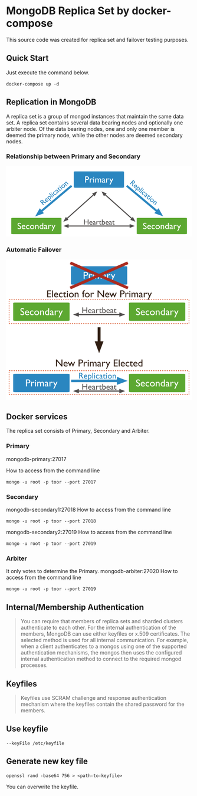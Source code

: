 # MongoDB Replica Set by docker-compose

This source code was created for replica set and failover testing purposes.

## Quick Start
Just execute the command below.
```
docker-compose up -d
```

## Replication in MongoDB
A replica set is a group of mongod instances that maintain the same data set. A replica set contains several data bearing nodes and optionally one arbiter node. Of the data bearing nodes, one and only one member is deemed the primary node, while the other nodes are deemed secondary nodes.

### Relationship between Primary and Secondary
![Relationship between Primary and Secondary](./docs/images/replica-set-primary-with-two-secondaries.bakedsvg.png)

### Automatic Failover
![Automatic Failover](./docs/images/replica-set-trigger-election.bakedsvg.png)

## Docker services
The replica set consists of Primary, Secondary and Arbiter.

### Primary
mongodb-primary:27017

How to access from the command line
```
mongo -u root -p toor --port 27017
```
### Secondary
mongodb-secondary1:27018
How to access from the command line
```
mongo -u root -p toor --port 27018
```

mongodb-secondary2:27019
How to access from the command line
```
mongo -u root -p toor --port 27019
```

### Arbiter
It only votes to determine the Primary.
mongodb-arbiter:27020
How to access from the command line
```
mongo -u root -p toor --port 27019
```

## Internal/Membership Authentication
>You can require that members of replica sets and sharded clusters authenticate to each other. For the internal authentication of the members, MongoDB can use either keyfiles or x.509 certificates.
The selected method is used for all internal communication. For example, when a client authenticates to a mongos using one of the supported authentication mechanisms, the mongos then uses the configured internal authentication method to connect to the required mongod processes.


## Keyfiles
>Keyfiles use SCRAM challenge and response authentication mechanism where the keyfiles contain the shared password for the members.

## Use keyfile
```
--keyFile /etc/keyfile
```

## Generate new key file
```
openssl rand -base64 756 > <path-to-keyfile>
```
You can overwrite the keyfile.

